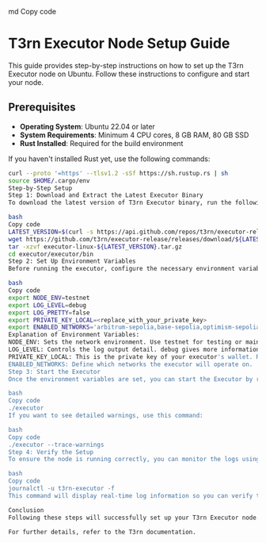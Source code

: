 md
Copy code
# T3rn Executor Node Setup Guide

This guide provides step-by-step instructions on how to set up the T3rn Executor node on Ubuntu. Follow these instructions to configure and start your node.

## Prerequisites

- **Operating System**: Ubuntu 22.04 or later
- **System Requirements**: Minimum 4 CPU cores, 8 GB RAM, 80 GB SSD
- **Rust Installed**: Required for the build environment

If you haven't installed Rust yet, use the following commands:

```bash
curl --proto '=https' --tlsv1.2 -sSf https://sh.rustup.rs | sh
source $HOME/.cargo/env
Step-by-Step Setup
Step 1: Download and Extract the Latest Executor Binary
To download the latest version of T3rn Executor binary, run the following commands:

bash
Copy code
LATEST_VERSION=$(curl -s https://api.github.com/repos/t3rn/executor-release/releases/latest | grep 'tag_name' | cut -d\" -f4)
wget https://github.com/t3rn/executor-release/releases/download/${LATEST_VERSION}/executor-linux-${LATEST_VERSION}.tar.gz
tar -xzvf executor-linux-${LATEST_VERSION}.tar.gz
cd executor/executor/bin
Step 2: Set Up Environment Variables
Before running the executor, configure the necessary environment variables:

bash
Copy code
export NODE_ENV=testnet
export LOG_LEVEL=debug
export LOG_PRETTY=false
export PRIVATE_KEY_LOCAL=<replace_with_your_private_key>
export ENABLED_NETWORKS='arbitrum-sepolia,base-sepolia,optimism-sepolia,l1rn'
Explanation of Environment Variables:
NODE_ENV: Sets the network environment. Use testnet for testing or mainnet for live networks.
LOG_LEVEL: Controls the log output detail. debug gives more information.
PRIVATE_KEY_LOCAL: This is the private key of your executor's wallet. Replace this with your actual key.
ENABLED_NETWORKS: Define which networks the executor will operate on.
Step 3: Start the Executor
Once the environment variables are set, you can start the Executor by running the following command:

bash
Copy code
./executor
If you want to see detailed warnings, use this command:

bash
Copy code
./executor --trace-warnings
Step 4: Verify the Setup
To ensure the node is running correctly, you can monitor the logs using:

bash
Copy code
journalctl -u t3rn-executor -f
This command will display real-time log information so you can verify the node's status.

Conclusion
Following these steps will successfully set up your T3rn Executor node. Make sure to replace the placeholder values such as the private key with your actual values.

For further details, refer to the T3rn documentation.
